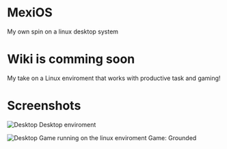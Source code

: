# MexiOS

My own spin on a linux desktop system

# Wiki is comming soon

My take on a Linux enviroment that works with productive task and gaming!

# Screenshots
![Desktop](https://github.com/user-attachments/assets/68de4b3b-f7f5-4188-9139-d9b60f39f00d)
Desktop enviroment

![Desktop](https://github.com/user-attachments/assets/bad9ac5b-9054-4be4-8bb6-931ef5c9ada0)
Game running on the linux enviroment
Game: Grounded
